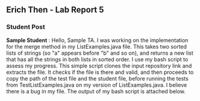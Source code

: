 ## Erich Then - Lab Report 5  

### Student Post

**Sample Student** : Hello, Sample TA. I was working on the implementation for the merge method in my ListExamples.java file. This takes two sorted lists of strings (so "a" appears before "b" and so on), and returns a new list that has all the strings in both lists in sorted order. I use my bash script to assess my progress. This simple script clones the input repository link and extracts the file. It checks if the file is there and valid, and then proceeds to copy the path of the test file and the student file, before running the tests from TestListExamples.java on my version of ListExamples.java. I believe there is a bug in my file. The output of my bash script is attached below.  
![]()
